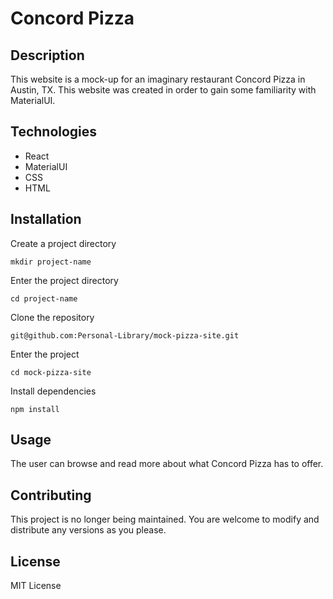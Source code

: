 # Concord Pizza

## Description
This website is a mock-up for an imaginary restaurant Concord Pizza in Austin, TX. This website was created in order to gain some familiarity with MaterialUI. 

## Technologies 
- React
- MaterialUI
- CSS
- HTML

## Installation
Create a project directory

`mkdir project-name`

Enter the project directory

`cd project-name`

Clone the repository

`git@github.com:Personal-Library/mock-pizza-site.git`

Enter the project

`cd mock-pizza-site`

Install dependencies

`npm install`

## Usage
The user can browse and read more about what Concord Pizza has to offer.

## Contributing
This project is no longer being maintained. You are welcome to modify and distribute any versions as you please.

## License
MIT License